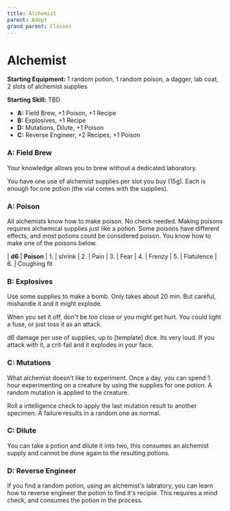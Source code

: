 ```yaml
---
title: Alchemist
parent: Adept
grand_parent: Classes
---
```


# Alchemist

**Starting Equipment:** 1 random potion, 1 random poison, a dagger, lab coat, 2 
slots of alchemist supplies

**Starting Skill:** TBD

- **A:** Field Brew, +1 Poison, +1 Recipe
- **B:** Explosives, +1 Recipe
- **D:** Mutations, Dilute, +1 Poison
- **C:** Reverse Engineer, +2 Recipes, +1 Poison


### A: Field Brew 

Your knowledge allows you to brew without a dedicated laboratory. 

You have one use of alchemist supplies per slot you buy (15g). 
Each is enough for one potion (the vial comes with the supplies).

### A: Poison

All alchemists know how to make poison. No check needed. Making poisons
requires alchemical supplies just like a potion. 
Some poisons have different effects, and most potions could be considered
poison. You know how to make one of the poisons below. 

| **d6**  | **Poison**
|  1. | shrink
|  2. | Pain
|  3. | Fear
|  4. | Frenzy
|  5. | Flatulence
|  6. | Coughing fit


### B: Explosives

Use some supplies to make a bomb. Only takes about 20 min. 
But careful, mishandle it and it might explode. 

When you set it off, don't be too close or you might get hurt. 
You could light a fuse, or just toss it as an attack. 

d6 damage per use of supplies, up to [template] dice. Its very loud. 
If you attack with it, a crit-fail and it explodes in your face. 

### C: Mutations

What alchemist doesn't like to experiment. Once a day, you can spend 1 hour
experimenting on a creature by using the supplies for one potion. A random
mutation is applied to the creature. 

Roll a intelligence check to apply the last mutation result to another specimen. 
A failure results in a random one as normal. 

### C: Dilute

You can take a potion and dilute it into two, this consumes an alchemist
supply and cannot be done again to the resulting potions.

### D: Reverse Engineer

If you find a random potion, using an alchemist's labratory,
you can learn how to reverse engineer the potion
to find it's recipie. This requires a mind check, and consumes the potion in
the process. 

